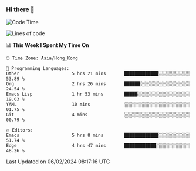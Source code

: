 ### Hi there 👋

<!--
**nicehiro/nicehiro** is a ✨ _special_ ✨ repository because its `README.md` (this file) appears on your GitHub profile.

Here are some ideas to get you started:

- 🔭 I’m currently working on ...
- 🌱 I’m currently learning ...
- 👯 I’m looking to collaborate on ...
- 🤔 I’m looking for help with ...
- 💬 Ask me about ...
- 📫 How to reach me: ...
- 😄 Pronouns: ...
- ⚡ Fun fact: ...
-->

<!--START_SECTION:waka-->
![Code Time](http://img.shields.io/badge/Code%20Time-220%20hrs%2015%20mins-blue)

![Lines of code](https://img.shields.io/badge/From%20Hello%20World%20I%27ve%20Written-2.6%20million%20lines%20of%20code-blue)

📊 **This Week I Spent My Time On** 

```text
🕑︎ Time Zone: Asia/Hong_Kong

💬 Programming Languages: 
Other                    5 hrs 21 mins       █████████████░░░░░░░░░░░░   53.89 % 
Org                      2 hrs 26 mins       ██████░░░░░░░░░░░░░░░░░░░   24.54 % 
Emacs Lisp               1 hr 53 mins        █████░░░░░░░░░░░░░░░░░░░░   19.03 % 
YAML                     10 mins             ░░░░░░░░░░░░░░░░░░░░░░░░░   01.75 % 
Git                      4 mins              ░░░░░░░░░░░░░░░░░░░░░░░░░   00.79 % 

🔥 Editors: 
Emacs                    5 hrs 8 mins        █████████████░░░░░░░░░░░░   51.74 % 
Edge                     4 hrs 47 mins       ████████████░░░░░░░░░░░░░   48.26 % 
```


 Last Updated on 06/02/2024 08:17:16 UTC
<!--END_SECTION:waka-->
